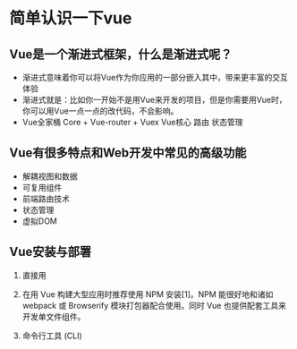 # 简单认识一下vue

## Vue是一个渐进式框架，什么是渐进式呢？

- 渐进式意味着你可以将Vue作为你应用的一部分嵌入其中，带来更丰富的交互体验
- 渐进式就是：比如你一开始不是用Vue来开发的项目，但是你需要用Vue时，你可以用Vue一点一点的改代码，不会影响。
- Vue全家桶 Core + Vue-router + Vuex  Vue核心 路由 状态管理


## Vue有很多特点和Web开发中常见的高级功能

- 解耦视图和数据
- 可复用组件
- 前端路由技术
- 状态管理
- 虚拟DOM

## Vue安装与部署

1. 直接用 <script> 引入 
   > 两个版本：开发版本：包含完整的警告和调试模式  生产版本：删除了警告，33.30KB min+gzip 下载开发版本
   > 用<script> 引入 就行了
   > 引入之后会暴露一个全局的变量 Vue() 


2. cdn 方式
    直接复制<script src="https://cdn.jsdelivr.net/npm/vue/dist/vue.js"></script>

3. 在用 Vue 构建大型应用时推荐使用 NPM 安装[1]。NPM 能很好地和诸如 webpack 或 Browserify 模块打包器配合使用。同时 Vue 也提供配套工具来开发单文件组件。


4. 命令行工具 (CLI)